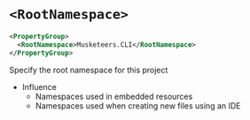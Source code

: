 # `<RootNamespace>`

```xml
<PropertyGroup>
  <RootNamespace>Musketeers.CLI</RootNamespace>
</PropertyGroup>
```

Specify the root namespace for this project

- Influence
  - Namespaces used in embedded resources
  - Namespaces used when creating new files using an IDE
